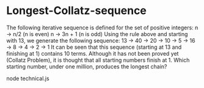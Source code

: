 # Longest-Collatz-sequence

The following iterative sequence is defined for the set of positive integers:
n → n/2 (n is even)
n → 3n + 1 (n is odd)
Using the rule above and starting with 13, we generate the following sequence:
13 → 40 → 20 → 10 → 5 → 16 → 8 → 4 → 2 → 1
It can be seen that this sequence (starting at 13 and finishing at 1) contains 10 terms.
Although it has not been proved yet (Collatz Problem), it is thought that all starting numbers
finish at 1.
Which starting number, under one million, produces the longest chain?

node technical.js
